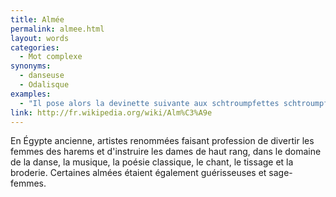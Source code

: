 ```yaml
---
title: Almée
permalink: almee.html
layout: words
categories:
  - Mot complexe
synonyms:
  - danseuse
  - Odalisque
examples:
  - "Il pose alors la devinette suivante aux schtroumpfettes schtroumpfeuses qui n'avaient cessé de schtroumpfer (traduction de l'auteur : aux almées lascives qui n'avaient cessé de se trémousser) (cf. Histoires)"
link: http://fr.wikipedia.org/wiki/Alm%C3%A9e
---
```


En Égypte ancienne, artistes renommées faisant profession de divertir les femmes des harems et d'instruire les dames de haut rang, dans le domaine de la danse, la musique, la poésie classique, le chant, le tissage et la broderie. Certaines almées étaient également guérisseuses et sage-femmes.
